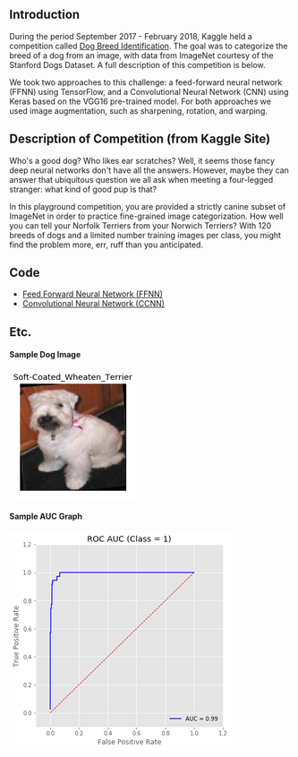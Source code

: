 ## Introduction

During the period September 2017 - February 2018, Kaggle held a competition called [Dog Breed Identification](https://www.kaggle.com/c/dog-breed-identification). The goal was to categorize the breed of a dog from an image, with data from ImageNet courtesy of the Stanford Dogs Dataset. A full description of this competition is below. 

We took two approaches to this challenge: a feed-forward neural network (FFNN) using TensorFlow, and a Convolutional Neural Network (CNN) using Keras based on the VGG16 pre-trained model. For both approaches we used image augmentation, such as sharpening, rotation, and warping. 

## Description of Competition (from Kaggle Site)

Who's a good dog? Who likes ear scratches? Well, it seems those fancy deep neural networks don't have all the answers. However, maybe they can answer that ubiquitous question we all ask when meeting a four-legged stranger: what kind of good pup is that?

In this playground competition, you are provided a strictly canine subset of ImageNet in order to practice fine-grained image categorization. How well you can tell your Norfolk Terriers from your Norwich Terriers? With 120 breeds of dogs and a limited number training images per class, you might find the problem more, err, ruff than you anticipated.

## Code

* [Feed Forward Neural Network (FFNN)](https://github.com/dmodjeska/dog_breed_identification/blob/master/HW4_AML71_Modjeska_Murphy_FFNN.ipynb)
* [Convolutional Neural Network (CCNN)](https://github.com/dmodjeska/dog_breed_identification/blob/master/HW4_AML71_Modjeska_Murphy_CNN.ipynb)

## Etc.

#### Sample Dog Image
!["Sample Dog Image"](https://github.com/dmodjeska/dog_breed_identification/blob/master/dog2.png "Sample Dog Image")

#### Sample AUC Graph
!["Sample AUC Graph"](https://github.com/dmodjeska/dog_breed_identification/blob/master/auc.png "Sample AUC Graph")
